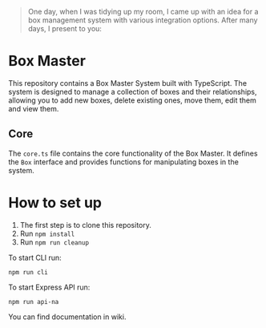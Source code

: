 > One day, when I was tidying up my room, I came up with an idea for a box management system with various integration options. After many days, I present to you:

Box Master
=====================

This repository contains a Box Master System built with TypeScript. The system is designed to manage a collection of boxes and their relationships, allowing you to add new boxes, delete existing ones, move them, edit them and view them.

Core
----

The `core.ts` file contains the core functionality of the Box Master. It defines the `Box` interface and provides functions for manipulating boxes in the system.

# How to set up

1. The first step is to clone this repository.
2. Run `npm install`
3. Run `npm run cleanup`

To start CLI run:
```
npm run cli
```
To start Express API run:
```
npm run api-na
```
You can find documentation in wiki.
